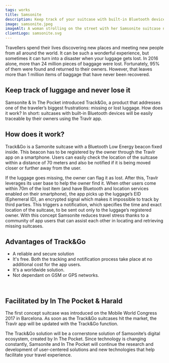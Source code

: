 ```yaml
---
tags: works
title: Samsonite
description: Keep track of your suitcase with built-in Bluetooth devices
image: samsonite.jpeg
imageAlt: A woman strolling on the street with her Samsonite suitcase next to her
clientLogo: samsonite.svg
---
```


Travellers spend their lives discovering new places and meeting new people from all around the world. It can be such a wonderful experience, but sometimes it can turn into a disaster when your luggage gets lost. In 2016 alone, more than 24 million pieces of baggage were lost. Fortunately, 95% of them were found and returned to their owners. However, that leaves more than 1 million items of baggage that have never been recovered.

## Keep track of luggage and never lose it

Samsonite & In The Pocket introduced Track&Go, a product that addresses one of the traveler’s biggest frustrations: missing or lost luggage. How does it work? In short: suitcases with built-in Bluetooth devices will be easily traceable by their owners using the Travlr app.

## How does it work?

Track&Go is a Samonite suitcase with a Bluetooth Low Energy beacon fixed inside. This beacon has to be registered by the owner through the Travlr app on a smartphone. Users can easily check the location of the suitcase within a distance of 70 meters and also be notified if it is being moved closer or further away from the user.

If the luggage goes missing, the owner can flag it as lost. After this, Travlr leverages its user base to help the owner find it. When other users come within 70m of the lost item (and have Bluetooth and location services enabled on their smartphone), the app picks up the luggage’s EID (Ephemeral ID), an encrypted signal which makes it impossible to track by third parties. This triggers a notification, which specifies the time and exact location of the suitcase, to be sent out only to the luggage’s registered owner. With this concept Samsonite reduces travel stress thanks to a community of app users that can assist each other in locating and retrieving missing suitcases.

## Advantages of Track&Go

* A reliable and secure solution
* It's free. Both the tracking and notification process take place at no additional cost for the app users.
* It's a worldwide solution.
* Not dependant on GSM or GPS networks.

‍
## Facilitated by In The Pocket & Harald

The first concept suitcase was introduced on the Mobile World Congress 2017 in Barcelona. As soon as the Track&Go suitcases hit the market, the Travlr app will be updated with the Track&Go function.

The Track&Go solution will be a cornerstone solution of Samsonite’s digital ecosystem, created by In The Pocket. Since technology is changing constantly, Samsonite and In The Pocket will continue the research and development of user-centered solutions and new technologies that help facilitate your travel experience.